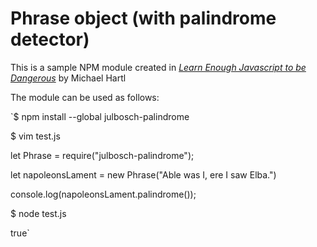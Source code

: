 Phrase object (with palindrome detector)
===

This is a sample NPM module created in _[Learn Enough Javascript to be Dangerous](https://www.learnenough.com/javascript-tutorial)_ by Michael Hartl

The module can be used as follows:

`$ npm install --global julbosch-palindrome

$ vim test.js

let Phrase = require("julbosch-palindrome");

let napoleonsLament = new Phrase("Able was I, ere I saw Elba.")

console.log(napoleonsLament.palindrome());

$ node test.js

true`
